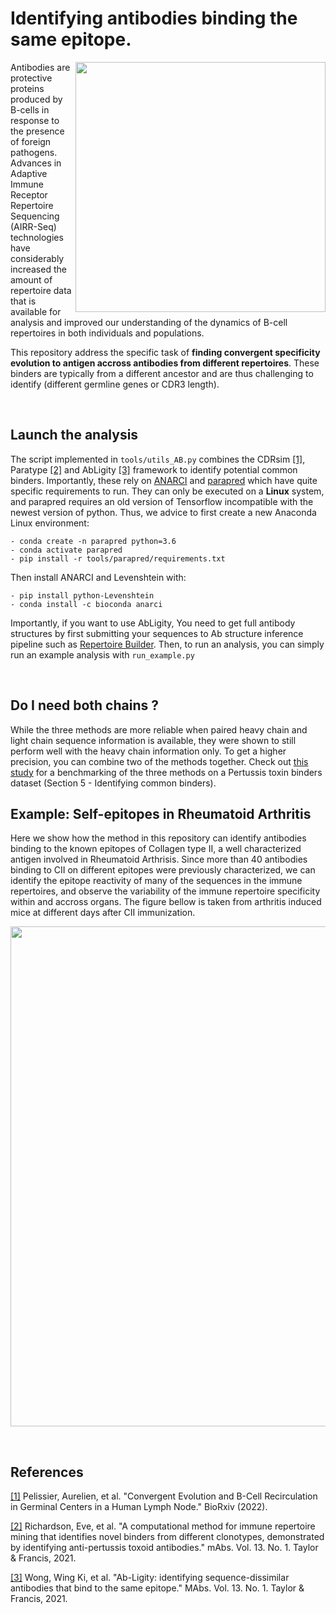 # Identifying antibodies binding the same epitope.

<img align="right" src="https://github.com/Aurelien-Pelissier/Ab-binding/blob/main/img/binder.png" width=400>


Antibodies are protective proteins produced by B-cells in response to the presence of foreign pathogens. Advances in Adaptive Immune Receptor Repertoire Sequencing (AIRR-Seq) technologies have considerably increased the amount of repertoire data that is available for analysis and improved our understanding of the dynamics of B-cell repertoires in both individuals and populations. 

This repository address the specific task of **finding convergent specificity evolution to antigen accross antibodies from different repertoires**. These binders are typically from a different ancestor and are thus challenging to identify (different germline genes or CDR3 length).

&nbsp;

## Launch the analysis

The script implemented in `tools/utils_AB.py` combines the CDRsim [[1]](https://www.biorxiv.org/content/10.1101/2022.11.09.463832v9), Paratype [[2]](https://www.tandfonline.com/doi/full/10.1080/19420862.2020.1869406) and AbLigity [[3]](https://www.tandfonline.com/doi/full/10.1080/19420862.2021.1873478) framework to identify potential common binders. Importantly, these rely on [ANARCI](https://github.com/oxpig/ANARCI) and [parapred](https://github.com/eliberis/parapred) which have quite specific requirements to run. They can only be executed on a **Linux** system, and parapred requires an old version of Tensorflow incompatible with the newest version of python. Thus, we advice to first create a new Anaconda Linux environment:

	- conda create -n parapred python=3.6
	- conda activate parapred
	- pip install -r tools/parapred/requirements.txt

Then install ANARCI and Levenshtein with:

	- pip install python-Levenshtein
	- conda install -c bioconda anarci

Importantly, if you want to use AbLigity, You need to get full antibody structures by first submitting your sequences to Ab structure inference pipeline such as [Repertoire Builder](https://sysimm.org/rep_builder/). Then, to run an analysis, you can simply run an example analysis with `run_example.py`

&nbsp;

## Do I need both chains ?

While the three methods are more reliable when paired heavy chain and light chain sequence information is available, they were shown to still perform well with the heavy chain information only. To get a higher precision, you can combine two of the methods together. Check out [this study](https://www.biorxiv.org/content/biorxiv/early/2022/12/17/2022.11.09.463832/DC1/embed/media-1.pdf) for a benchmarking of the three methods on a Pertussis toxin binders dataset (Section 5 - Identifying common binders).


## Example: Self-epitopes in Rheumatoid Arthritis

Here we show how the method in this repository can identify antibodies binding to the known epitopes of Collagen type II, a well characterized antigen involved in Rheumatoid Arthrisis. Since more than 40 antibodies binding to CII on different epitopes were previously characterized, we can identify the epitope reactivity of many of the sequences in the immune repertoires, and observe the variability of the immune repertoire specificity within and accross organs. The figure bellow is taken from arthritis induced mice at different days after CII immunization.

<img src="https://github.com/Aurelien-Pelissier/Ab-binding/blob/main/img/RAmice.png" width=800>

&nbsp;


## References
[//]: <> (This may be the most platform independent comment)

[[1]](https://www.biorxiv.org/content/10.1101/2022.11.09.463832v9) Pelissier, Aurelien, et al. "Convergent Evolution and B-Cell Recirculation in Germinal Centers in a Human Lymph Node." BioRxiv (2022).

[[2]](https://www.tandfonline.com/doi/full/10.1080/19420862.2020.1869406) Richardson, Eve, et al. "A computational method for immune repertoire mining that identifies novel binders from different clonotypes, demonstrated by identifying anti-pertussis toxoid antibodies." mAbs. Vol. 13. No. 1. Taylor & Francis, 2021.

[[3]](https://www.tandfonline.com/doi/full/10.1080/19420862.2021.1873478) Wong, Wing Ki, et al. "Ab-Ligity: identifying sequence-dissimilar antibodies that bind to the same epitope." MAbs. Vol. 13. No. 1. Taylor & Francis, 2021.
